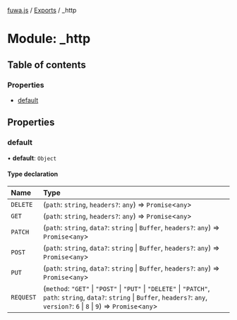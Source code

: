 [fuwa.js](../README.md) / [Exports](../modules.md) / _http

# Module: \_http

## Table of contents

### Properties

- [default](_http.md#default)

## Properties

### default

• **default**: `Object`

#### Type declaration

| Name | Type |
| :------ | :------ |
| `DELETE` | (`path`: `string`, `headers?`: `any`) => `Promise`<`any`\> |
| `GET` | (`path`: `string`, `headers?`: `any`) => `Promise`<`any`\> |
| `PATCH` | (`path`: `string`, `data?`: `string` \| `Buffer`, `headers?`: `any`) => `Promise`<`any`\> |
| `POST` | (`path`: `string`, `data?`: `string` \| `Buffer`, `headers?`: `any`) => `Promise`<`any`\> |
| `PUT` | (`path`: `string`, `data?`: `string` \| `Buffer`, `headers?`: `any`) => `Promise`<`any`\> |
| `REQUEST` | (`method`: ``"GET"`` \| ``"POST"`` \| ``"PUT"`` \| ``"DELETE"`` \| ``"PATCH"``, `path`: `string`, `data?`: `string` \| `Buffer`, `headers?`: `any`, `version?`: ``6`` \| ``8`` \| ``9``) => `Promise`<`any`\> |
